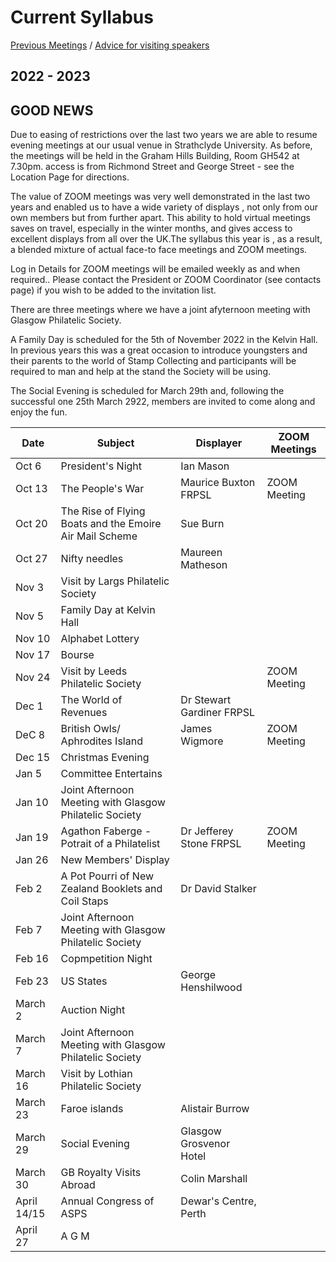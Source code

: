 # Current Syllabus

[Previous Meetings](./previous-meetings) / [Advice for visiting speakers](./advice-for-visiting-speakers)

## 2022 - 2023 ##
## GOOD NEWS ## 
Due to easing of restrictions over the last two years we are able to resume evening meetings at our usual venue in Strathclyde University. As before, the meetings will be held in the Graham Hills Building, Room GH542 at 7.30pm. access is from Richmond Street and George Street - see the Location Page for directions.

The value of ZOOM meetings was very well demonstrated in the last two years and enabled us to have a wide variety of displays , not  only from our own members but from further apart. This ability to hold virtual meetings saves on travel, especially in the winter months, and gives access to excellent displays from all over the UK.The syllabus this year is , as a result, a blended mixture of actual face-to face meetings and ZOOM meetings.

Log in Details for ZOOM meetings will be emailed weekly as and when required.. Please contact the President or ZOOM Coordinator (see contacts page) if you wish to be added to the invitation list.

 There are three meetings where we have a joint afyternoon meeting with Glasgow Philatelic Society.
 
A Family Day is scheduled for the 5th of November 2022 in the Kelvin Hall. In previous years this was a great occasion to introduce youngsters and their parents to the world of Stamp Collecting and participants will be required to man and help at the stand the Society will be using.

The Social Evening is scheduled for March 29th and, following the successful one 25th March 2922, members are invited to come along and enjoy the fun.

Date  | Subject | Displayer | ZOOM Meetings
----- | ------- | --------- | -------------
Oct 6  | President's Night | Ian Mason
Oct 13 | The People's War | Maurice Buxton FRPSL| ZOOM Meeting
Oct 20 | The Rise of Flying Boats and the Emoire Air Mail Scheme | Sue Burn
Oct 27 | Nifty needles| Maureen Matheson
Nov 3  | Visit by Largs Philatelic Society |
Nov 5  | Family Day at Kelvin Hall
Nov 10 | Alphabet Lottery 
Nov 17 | Bourse
Nov 24 | Visit by Leeds Philatelic Society || ZOOM Meeting
Dec 1  | The World of Revenues | Dr Stewart Gardiner FRPSL
DeC 8  | British Owls/ Aphrodites Island | James Wigmore | ZOOM Meeting
Dec 15 | Christmas Evening
Jan 5  | Committee Entertains 
Jan 10 | Joint Afternoon Meeting with Glasgow Philatelic Society |
Jan 19 | Agathon Faberge - Potrait of a Philatelist| Dr Jefferey Stone FRPSL | ZOOM Meeting
Jan 26 | New Members' Display
Feb 2  | A Pot Pourri of New Zealand Booklets and Coil Staps | Dr David Stalker
Feb 7  | Joint Afternoon Meeting with Glasgow Philatelic Society | 
Feb 16 | Copmpetition Night
Feb 23 | US States | George Henshilwood
March 2  | Auction Night
March 7  | Joint Afternoon Meeting with Glasgow Philatelic Society |
March 16 | Visit by Lothian Philatelic Society
March 23 | Faroe islands | Alistair Burrow
March 29 | Social Evening | Glasgow Grosvenor Hotel
March 30 | GB Royalty Visits Abroad | Colin Marshall
April 14/15 | Annual Congress of ASPS | Dewar's Centre, Perth
April 27 | A G M
